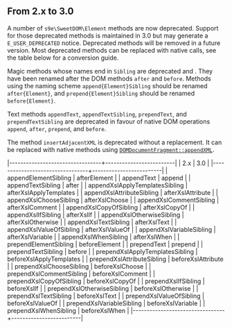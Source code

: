 ## From 2.x to 3.0

A number of `s9e\SweetDOM\Element` methods are now deprecated. Support for those deprecated methods is maintained in 3.0 but may generate a `E_USER_DEPRECATED` notice. Deprecated methods will be removed in a future version. Most deprecated methods can be replaced with native calls, see the table below for a conversion guide.

Magic methods whose names end in `Sibling` are deprecated and . They have been renamed after the DOM methods `after` and `before`. Methods using the naming scheme `append{Element}Sibling` should be renamed `after{Element}`, and `prepend{Element}Sibling` should be renamed `before{Element}`.

Text methods `appendText`, `appendTextSibling`, `prependText`, and `prependTextSibling` are deprecated in favour of native DOM operations `append`, `after`, `prepend`, and `before`.

The method `insertAdjacentXML` is deprecated without a replacement. It can be replaced with native methods using [`DOMDocumentFragment::appendXML`](https://www.php.net/manual/domdocumentfragment.appendxml.php).

|---------------------------------+-------------------------|
|               2.x               |           3.0           |
|---------------------------------+-------------------------|
| appendElementSibling            | afterElement            |
| appendText                      | append                  |
| appendTextSibling               | after                   |
| appendXslApplyTemplatesSibling  | afterXslApplyTemplates  |
| appendXslAttributeSibling       | afterXslAttribute       |
| appendXslChooseSibling          | afterXslChoose          |
| appendXslCommentSibling         | afterXslComment         |
| appendXslCopyOfSibling          | afterXslCopyOf          |
| appendXslIfSibling              | afterXslIf              |
| appendXslOtherwiseSibling       | afterXslOtherwise       |
| appendXslTextSibling            | afterXslText            |
| appendXslValueOfSibling         | afterXslValueOf         |
| appendXslVariableSibling        | afterXslVariable        |
| appendXslWhenSibling            | afterXslWhen            |
| prependElementSibling           | beforeElement           |
| prependText                     | prepend                 |
| prependTextSibling              | before                  |
| prependXslApplyTemplatesSibling | beforeXslApplyTemplates |
| prependXslAttributeSibling      | beforeXslAttribute      |
| prependXslChooseSibling         | beforeXslChoose         |
| prependXslCommentSibling        | beforeXslComment        |
| prependXslCopyOfSibling         | beforeXslCopyOf         |
| prependXslIfSibling             | beforeXslIf             |
| prependXslOtherwiseSibling      | beforeXslOtherwise      |
| prependXslTextSibling           | beforeXslText           |
| prependXslValueOfSibling        | beforeXslValueOf        |
| prependXslVariableSibling       | beforeXslVariable       |
| prependXslWhenSibling           | beforeXslWhen           |
|---------------------------------+-------------------------|